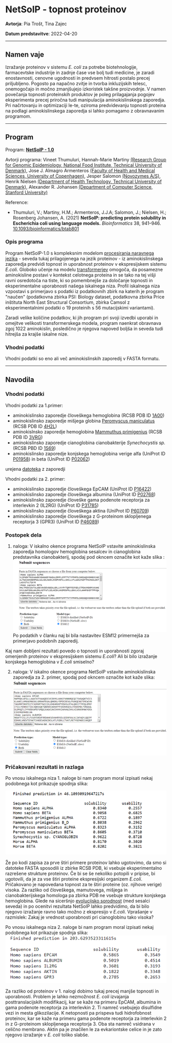 # NetSolP - topnost proteinov

**Avtorja**: Pia Trošt, Tina Zajec

**Datum predstavitve**: 2022-04-20

---
## Namen vaje
Izražanje proteinov v sistemu *E. coli* za potrebe biotehnologije, farmacevtske industrije in zadnje čase vse bolj tudi medicine, je zaradi enostavnosti, cenovne ugodnosti in predvsem hitrosti postalo precej priljubljeno. Pogosto pa napačno zvitje in tvorba inkluzijskih telesc, onemogočajo in močno zmanjšujejo izkoristek takšne proizvodnje. V namen povečanja topnosti proteinskih produktov je poleg prilagajanja pogojev eksperimenta precej priročna tudi manipulacija aminokislinskega zaporedja. Pri načrtovanju in optimizaciji le-te, oziroma predvidevanju topnosti proteina na podlagi aminokislinskega zaporedja si lahko pomagamo z obravnavanim programom.

---
## Program

Program: **[NetSolP - 1.0](https://services.healthtech.dtu.dk/service.php?NetSolP-1.0)**

Avtorji programa: Vineet Thumuluri, Hannah-Marie Martiny [(Research Group for Genomic Epidemiology, National Food Institute, Technical
University of Denmark)](https://www.food.dtu.dk/english/research/genomic-epidemiology), Jose J. Almagro Armenteros [(Faculty of Health and Medical
Sciences, University of Copenhagen)](https://www.cpr.ku.dk/), Jesper Salomon [(Novozymes A/S)](https://www.novozymes.com/en), Henrik Nielsen  [(Department of Health Technology, Technical University of Denmark)](https://www.healthtech.dtu.dk/english), Alexander R. Johansen [(Department of Computer Science, Stanford University)](https://cs.stanford.edu/)

Reference:
- Thumuluri, V.; Martiny, H.M.; Armenteros, J.J.A; Salomon, J.; Nielsen, H.; Rosenberg Johansen, A. (2021) **NetSolP: predicting protein solubility in Escherichia coli using language models.** *Bioinformatics* 38, 941–946. [10.1093/bioinformatics/btab801](https://doi.org/10.1093/bioinformatics/btab801)




### Opis programa


Program NetSolP-1.0 s kompleksnim modelom [procesiranja naravnega jezika](https://en.wikipedia.org/wiki/Natural_language_processing) - seveda tukaj prilagojenega na jezik proteinov -  iz aminokislinskega zaporedja predvidi topnost in uporabnost proteinov v ekspresijskem sistemu *E.coli*. Globoko učenje na modelu [transformerjev](https://en.wikipedia.org/wiki/Transformer_(machine_learning_model)#:~:text=A%20transformer%20is%20a%20deep,and%20computer%20vision%20(CV).) omogoča, da posamezne aminokisline postavi v kontekst celotnega proteina in se tako na tej višji  ravni osredotoča na tiste, ki so pomembnejše za določanje topnosti in eksperimentalne uporabnosti našega iskalnega niza. Profil iskalnega niza vzpostavi s primerjavo s podatki iz podatkovnih zbirk na katerih je program "naučen" (podatkovna zbirka PSI: Biology dataset, podatkovna zbirka Price inštituta North East Structural Consortium, zbirka Camsol z eksperimentalnimi podatki o 19 proteinih s 56 mutacijskimi variantami).


Zaradi velike količine podatkov, ki jih program pri svoji izvedbi uporabi in omejitve velikosti transformerskega modela, program naenkrat obravnava zgoj 1022 aminokislin, posledično je njegova napoved boljša in seveda tudi hitrejša za krajše iskalne nize. 


### Vhodni podatki

Vhodni podatki so eno ali več aminokislinskih zaporedij v FASTA formatu.

---
## Navodila

### Vhodni podatki

Vhodni podatki za 1.primer:
* aminokislinsko zaporedje človeškega hemoglobina (RCSB PDB ID [1A00](https://www.rcsb.org/structure/1A00))
* aminokislinsko zaporedje mišjega globina [Peromyscus maniculatus](https://en.wikipedia.org/wiki/Eastern_deer_mouse) (RCSB PDB ID [4H2L](https://www.rcsb.org/structure/4H2L))
* aminokislnsko zaporedje hemoglobina [Mammuthus primigenius](https://en.wikipedia.org/wiki/Woolly_mammoth) (RCSB PDB ID [3VRG](https://www.rcsb.org/structure/3VRG))
* aminokislinsko zaporedje cianoglobina cianobakterije  *Synechocystis sp.* (RCSB PBD ID [1S69](https://www.rcsb.org/structure/1S69))
* aminokislinsko zaporedje konjskega hemoglobina verige alfa (UniProt ID [P01958](https://www.uniprot.org/uniprot/P01958)) in beta (UniProt ID [P02062](https://www.uniprot.org/uniprot/P02062))

urejena [datoteka](https://raw.githubusercontent.com/zaject/primer1/main/s02-netsolp_primer_1-zap.txt) z zaporedji 

Vhodni podatki za 2. primer:
* aminokislinsko zaporedje človeškega EpCAM (UniProt ID [P16422](https://www.uniprot.org/uniprot/P16422))
* aminokislinsko zaporedje človeškega albumina (UniProt ID [P02768](https://www.uniprot.org/uniprot/P02768))
* aminokislinsko zaporedje človeške gama podenote receptorja za interlevkin 2 (IL2RG) (UniProt ID [P31785](https://www.uniprot.org/uniprot/P31785))
* aminokislinsko zaporedje človeškega aktina (UniProt ID [P60709](https://www.uniprot.org/uniprot/P60709))
* aminokislinsko zaporedje človeškega z G-proteinom sklopljenega receptorja 3 (GPR3) (UniProt ID [P46089](https://www.uniprot.org/uniprot/P46089))


### Postopek dela

1. naloga:
V iskalno okence programa NetSolP vstavite aminokislinska zaporedja homologov hemoglobina sesalcev in cianoglobina predstavnika cianobakterij, spodaj pod okncem označite kot kaže slika : ![logo](https://raw.githubusercontent.com/zaject/primer1/main/primer1-nastavitve.png)
Po podatkih v članku naj bi bila nastavitev ESM12 primernejša za primerjavo podobnih zaporedij.

Kaj nam dobljeni rezultati povedo o topnosti in uporabnosti zgoraj omenjenih proteinov v ekspresijskem sistemu *E.coli*? Ali bi bilo izražanje konjskega hemoglobina v *E.coli* smiselno?

2. naloga:
V iskalno okence programa NetSolP vstavite aminokislinska zaporedja za 2. primer, spodaj pod okncem označite kot kaže slika: ![logo](https://raw.githubusercontent.com/zaject/primer1/main/primer_2-nastavitve.png) 

### Pričakovani rezultati in razlaga

Po vnosu iskalnega niza 1. naloge bi nam program moral izpisati nekaj podobnega kot prikazuje spodnja slika:

![logo](https://raw.githubusercontent.com/zaject/primer1/main/primer1-rezultat.png) 

Že po kodi zapisa za prve štiri primere proteinov lahko ugotovimo, da smo si datoteke FASTA sposodili iz zbirke RCSB PDB, ki vsebuje eksperimentalno razrešene strukture proteinov. Če bi se še nekoliko potopili v pripise, bi ugotovili, da je  za vse štiri proteine ekspresijski organizem *E.coli*. Pričakovano je napovedana topnost za te štiri proteine (oz. njihove verige) visoka. Za razliko od človeškega, mamutovega, mišjega in cianobakterijskega homologa pa zbirka PDB ne vsebuje strukture konjskega hemoglobina. Glede na siceršnjo [evolucijsko sorodnost](https://www.uniprot.org/align/A202204164ABAA9BC7178C81CEBC9459510EDDEA301C0D56) (med sesalci seveda) in po ocenitvi rezultata NetSolP lahko predvidimo, da bi bilo njegovo izražanje ravno tako možno z ekspresijo v *E.coli*. 
Vprašanje v razmislek:
Zakaj je vrednost uporabnosti pri cianoglobinu tako visoka?


Po vnosu iskalnega niza 2. naloge bi nam program moral izpisati nekaj podobnega kot prikazuje spodnja slika: ![logo](https://raw.githubusercontent.com/zaject/primer1/main/primer_2-rezultat.png)

Za razliko od proteinov v 1. nalogi dobimo tukaj precej manjše topnosti in uporabnosti. Problem je lahko nezmožnost *E. coli* izvajanja posttranslacijskih modifikacij, kar se kaže na primeru EpCAM, albumina in gama podenote receptorja za interlevkin 2. Ti namreč vsebujejo disulfidne vezi in mesta glikozilacije. K netopnosti pa prispeva tudi hidrofobnost proteinov, kar se kaže na primeru gama podenote receptorja za interlevkin 2 in z G-proteinom sklopljenega receptorja 3. Oba sta namreč vsidrana v celično membrano. Aktin pa je značilen le za evkariontske celice in je zato njegovo izražanje v *E. coli* toliko slabše.   